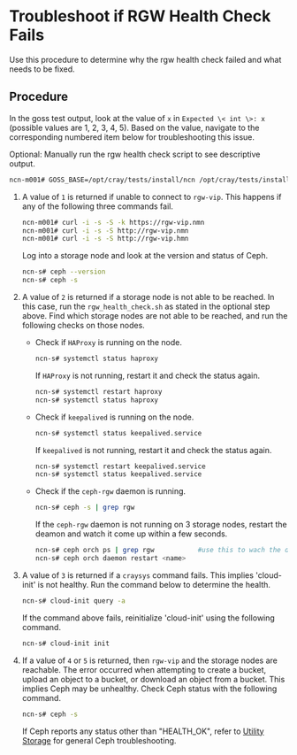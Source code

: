 # Troubleshoot if RGW Health Check Fails

Use this procedure to determine why the rgw health check failed and what needs to be fixed.

## Procedure

In the goss test output, look at the value of `x` in `Expected \< int \>: x` (possible values are 1, 2, 3, 4, 5). Based on the value, navigate to the corresponding numbered item below for troubleshooting this issue.

Optional: Manually run the rgw health check script to see descriptive output.

```bash
ncn-m001# GOSS_BASE=/opt/cray/tests/install/ncn /opt/cray/tests/install/ncn/scripts/rgw_health_check.sh
```


1. A value of `1` is returned if unable to connect to `rgw-vip`. This happens if any of the following three commands fail.

    ```bash
    ncn-m001# curl -i -s -S -k https://rgw-vip.nmn
    ncn-m001# curl -i -s -S http://rgw-vip.nmn
    ncn-m001# curl -i -s -S http://rgw-vip.hmn
    ```
    Log into a storage node and look at the version and status of Ceph.
    ```bash
    ncn-s# ceph --version
    ncn-s# ceph -s
    ```


1. A value of `2` is returned if a storage node is not able to be reached. In this case, run the `rgw_health_check.sh` as stated in the optional step above. Find which storage nodes are not able to be reached, and run the following checks on those nodes.

    - Check if `HAProxy` is running on the node.

        ```bash
        ncn-s# systemctl status haproxy
        ```
        If `HAProxy` is not running, restart it and check the status again.
        ```bash
        ncn-s# systemctl restart haproxy
        ncn-s# systemctl status haproxy
        ```

    - Check if `keepalived` is running on the node.

        ```bash
        ncn-s# systemctl status keepalived.service
        ```
        If `keepalived` is not running, restart it and check the status again.
        ```bash
        ncn-s# systemctl restart keepalived.service
        ncn-s# systemctl status keepalived.service
        ```

    - Check if the `ceph-rgw` daemon is running.
        ```bash
        ncn-s# ceph -s | grep rgw
        ```
        If the `ceph-rgw` daemon is not running on 3 storage nodes, restart the deamon and watch it come up within a few seconds.

        ```bash
        ncn-s# ceph orch ps | grep rgw           #use this to wach the daemon start
        ncn-s# ceph orch daemon restart <name>
        ```


1. A value of `3` is returned if a `craysys` command fails. This implies 'cloud-init' is not healthy. Run the command below to determine the health.

    ```bash
    ncn-s# cloud-init query -a
    ```

    If the command above fails, reinitialize 'cloud-init' using the following command.

    ```bash
    ncn-s# cloud-init init
    ```


1. If a value of `4` or `5` is returned, then `rgw-vip` and the storage nodes are reachable. The error occurred when attempting to create a bucket, upload an object to a bucket, or download an object from a bucket. This implies Ceph may be unhealthy. Check Ceph status with the following command.

    ```bash
    ncn-s# ceph -s
    ```

    If Ceph reports any status other than "HEALTH_OK", refer to [Utility Storage](Utility_Storage.md) for general Ceph troubleshooting.

